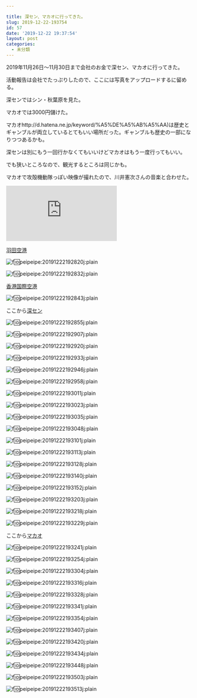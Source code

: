 ```yaml
---

title: 深セン、マカオに行ってきた。
slug: 2019-12-22-193754
id: 57
date: '2019-12-22 19:37:54'
layout: post
categories:
  - 未分類
---
```


2019年11月26日〜11月30日まで会社のお金で深セン、マカオに行ってきた。

活動報告は会社でたっぷりしたので、ここには写真をアップロードするに留める。

深センではシン・秋葉原を見た。

マカオでは3000円儲けた。

マカオhttp://d.hatena.ne.jp/keyword/%A5%DE%A5%AB%A5%AA)は歴史とギャンブルが両立しているとてもいい場所だった。ギャンブルも歴史の一部になりつつあるかも。

深センは別にもう一回行かなくてもいいけどマカオはもう一度行ってもいい。

でも狭いところなので、観光するところは同じかも。

マカオで攻殻機動隊っぽい映像が撮れたので、川井憲次さんの音楽と合わせた。
<div class="iframe-wrap">
<iframe src="https://www.youtube.com/embed/aOjVrECmiLY" title="YouTube video player" frameborder="0" allow="accelerometer; autoplay; clipboard-write; encrypted-media; gyroscope; picture-in-picture" allowfullscreen></iframe>
</div>

[羽田空港](http://d.hatena.ne.jp/keyword/%B1%A9%C5%C4%B6%F5%B9%C1)

![f:id:peipeipe:20191222192820j:plain](https://cdn-ak.f.st-hatena.com/images/fotolife/p/peipeipe/20191222/20191222192820.jpg "f:id:peipeipe:20191222192820j:plain")

![f:id:peipeipe:20191222192832j:plain](https://cdn-ak.f.st-hatena.com/images/fotolife/p/peipeipe/20191222/20191222192832.jpg "f:id:peipeipe:20191222192832j:plain")

[香港国際空港](http://d.hatena.ne.jp/keyword/%B9%E1%B9%C1%B9%F1%BA%DD%B6%F5%B9%C1)

![f:id:peipeipe:20191222192843j:plain](https://cdn-ak.f.st-hatena.com/images/fotolife/p/peipeipe/20191222/20191222192843.jpg "f:id:peipeipe:20191222192843j:plain")

ここから[深セン](http://d.hatena.ne.jp/keyword/%BF%BC%A5%BB%A5%F3)

![f:id:peipeipe:20191222192855j:plain](https://cdn-ak.f.st-hatena.com/images/fotolife/p/peipeipe/20191222/20191222192855.jpg "f:id:peipeipe:20191222192855j:plain")

![f:id:peipeipe:20191222192907j:plain](https://cdn-ak.f.st-hatena.com/images/fotolife/p/peipeipe/20191222/20191222192907.jpg "f:id:peipeipe:20191222192907j:plain")

![f:id:peipeipe:20191222192920j:plain](https://cdn-ak.f.st-hatena.com/images/fotolife/p/peipeipe/20191222/20191222192920.jpg "f:id:peipeipe:20191222192920j:plain")

![f:id:peipeipe:20191222192933j:plain](https://cdn-ak.f.st-hatena.com/images/fotolife/p/peipeipe/20191222/20191222192933.jpg "f:id:peipeipe:20191222192933j:plain")

![f:id:peipeipe:20191222192946j:plain](https://cdn-ak.f.st-hatena.com/images/fotolife/p/peipeipe/20191222/20191222192946.jpg "f:id:peipeipe:20191222192946j:plain")

![f:id:peipeipe:20191222192958j:plain](https://cdn-ak.f.st-hatena.com/images/fotolife/p/peipeipe/20191222/20191222192958.jpg "f:id:peipeipe:20191222192958j:plain")

![f:id:peipeipe:20191222193011j:plain](https://cdn-ak.f.st-hatena.com/images/fotolife/p/peipeipe/20191222/20191222193011.jpg "f:id:peipeipe:20191222193011j:plain")

![f:id:peipeipe:20191222193023j:plain](https://cdn-ak.f.st-hatena.com/images/fotolife/p/peipeipe/20191222/20191222193023.jpg "f:id:peipeipe:20191222193023j:plain")

![f:id:peipeipe:20191222193035j:plain](https://cdn-ak.f.st-hatena.com/images/fotolife/p/peipeipe/20191222/20191222193035.jpg "f:id:peipeipe:20191222193035j:plain")

![f:id:peipeipe:20191222193048j:plain](https://cdn-ak.f.st-hatena.com/images/fotolife/p/peipeipe/20191222/20191222193048.jpg "f:id:peipeipe:20191222193048j:plain")

![f:id:peipeipe:20191222193101j:plain](https://cdn-ak.f.st-hatena.com/images/fotolife/p/peipeipe/20191222/20191222193101.jpg "f:id:peipeipe:20191222193101j:plain")

![f:id:peipeipe:20191222193113j:plain](https://cdn-ak.f.st-hatena.com/images/fotolife/p/peipeipe/20191222/20191222193113.jpg "f:id:peipeipe:20191222193113j:plain")

![f:id:peipeipe:20191222193128j:plain](https://cdn-ak.f.st-hatena.com/images/fotolife/p/peipeipe/20191222/20191222193128.jpg "f:id:peipeipe:20191222193128j:plain")

![f:id:peipeipe:20191222193140j:plain](https://cdn-ak.f.st-hatena.com/images/fotolife/p/peipeipe/20191222/20191222193140.jpg "f:id:peipeipe:20191222193140j:plain")

![f:id:peipeipe:20191222193152j:plain](https://cdn-ak.f.st-hatena.com/images/fotolife/p/peipeipe/20191222/20191222193152.jpg "f:id:peipeipe:20191222193152j:plain")

![f:id:peipeipe:20191222193203j:plain](https://cdn-ak.f.st-hatena.com/images/fotolife/p/peipeipe/20191222/20191222193203.jpg "f:id:peipeipe:20191222193203j:plain")

![f:id:peipeipe:20191222193218j:plain](https://cdn-ak.f.st-hatena.com/images/fotolife/p/peipeipe/20191222/20191222193218.jpg "f:id:peipeipe:20191222193218j:plain")

![f:id:peipeipe:20191222193229j:plain](https://cdn-ak.f.st-hatena.com/images/fotolife/p/peipeipe/20191222/20191222193229.jpg "f:id:peipeipe:20191222193229j:plain")

ここから[マカオ](http://d.hatena.ne.jp/keyword/%A5%DE%A5%AB%A5%AA)

![f:id:peipeipe:20191222193241j:plain](https://cdn-ak.f.st-hatena.com/images/fotolife/p/peipeipe/20191222/20191222193241.jpg "f:id:peipeipe:20191222193241j:plain")

![f:id:peipeipe:20191222193254j:plain](https://cdn-ak.f.st-hatena.com/images/fotolife/p/peipeipe/20191222/20191222193254.jpg "f:id:peipeipe:20191222193254j:plain")

![f:id:peipeipe:20191222193304j:plain](https://cdn-ak.f.st-hatena.com/images/fotolife/p/peipeipe/20191222/20191222193304.jpg "f:id:peipeipe:20191222193304j:plain")

![f:id:peipeipe:20191222193316j:plain](https://cdn-ak.f.st-hatena.com/images/fotolife/p/peipeipe/20191222/20191222193316.jpg "f:id:peipeipe:20191222193316j:plain")

![f:id:peipeipe:20191222193328j:plain](https://cdn-ak.f.st-hatena.com/images/fotolife/p/peipeipe/20191222/20191222193328.jpg "f:id:peipeipe:20191222193328j:plain")

![f:id:peipeipe:20191222193341j:plain](https://cdn-ak.f.st-hatena.com/images/fotolife/p/peipeipe/20191222/20191222193341.jpg "f:id:peipeipe:20191222193341j:plain")

![f:id:peipeipe:20191222193354j:plain](https://cdn-ak.f.st-hatena.com/images/fotolife/p/peipeipe/20191222/20191222193354.jpg "f:id:peipeipe:20191222193354j:plain")

![f:id:peipeipe:20191222193407j:plain](https://cdn-ak.f.st-hatena.com/images/fotolife/p/peipeipe/20191222/20191222193407.jpg "f:id:peipeipe:20191222193407j:plain")

![f:id:peipeipe:20191222193420j:plain](https://cdn-ak.f.st-hatena.com/images/fotolife/p/peipeipe/20191222/20191222193420.jpg "f:id:peipeipe:20191222193420j:plain")

![f:id:peipeipe:20191222193434j:plain](https://cdn-ak.f.st-hatena.com/images/fotolife/p/peipeipe/20191222/20191222193434.jpg "f:id:peipeipe:20191222193434j:plain")

![f:id:peipeipe:20191222193448j:plain](https://cdn-ak.f.st-hatena.com/images/fotolife/p/peipeipe/20191222/20191222193448.jpg "f:id:peipeipe:20191222193448j:plain")

![f:id:peipeipe:20191222193503j:plain](https://cdn-ak.f.st-hatena.com/images/fotolife/p/peipeipe/20191222/20191222193503.jpg "f:id:peipeipe:20191222193503j:plain")

![f:id:peipeipe:20191222193513j:plain](https://cdn-ak.f.st-hatena.com/images/fotolife/p/peipeipe/20191222/20191222193513.jpg "f:id:peipeipe:20191222193513j:plain")